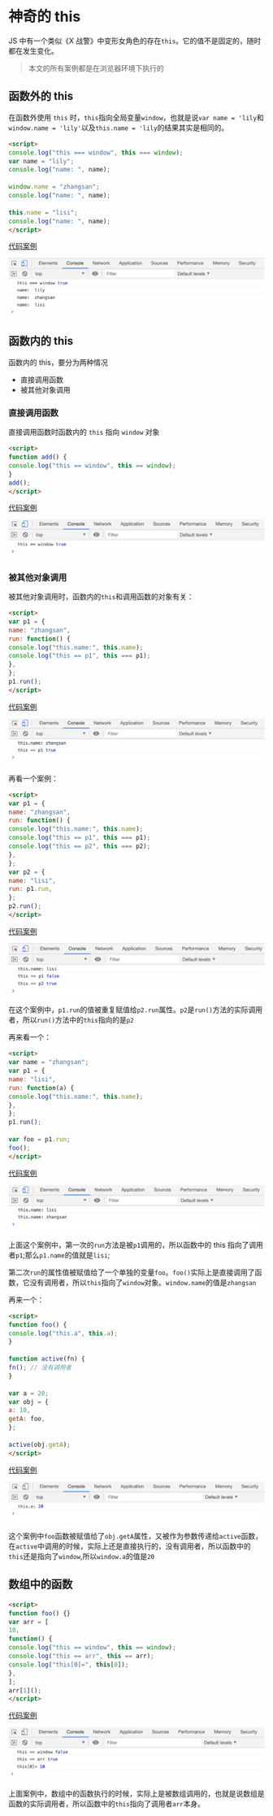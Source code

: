 # 神奇的 this

JS 中有一个类似《X 战警》中变形女角色的存在`this`。它的值不是固定的，随时都在发生变化。

> 本文的所有案例都是在浏览器环境下执行的

## 函数外的 this

在函数外使用 `this` 时，`this`指向全局变量`window`，也就是说`var name = 'lily`和`window.name = 'lily'`以及`this.name = 'lily`的结果其实是相同的。

```html
<script>
console.log("this === window", this === window);
var name = "lily";
console.log("name: ", name);

window.name = "zhangsan";
console.log("name: ", name);

this.name = "lisi";
console.log("name: ", name);
</script>
```

[代码案例](./demo/demo01.html)

![](./images/01.png)

## 函数内的 this

函数内的 this，要分为两种情况

- 直接调用函数
- 被其他对象调用

### 直接调用函数

直接调用函数时函数内的 `this` 指向 `window` 对象

```html
<script>
function add() {
console.log("this == window", this == window);
}
add();
</script>
```

[代码案例](./demo/demo02.html)

![](./images/02.png)

### 被其他对象调用

被其他对象调用时，函数内的`this`和调用函数的对象有关：

```html
<script>
var p1 = {
name: "zhangsan",
run: function() {
console.log("this.name:", this.name);
console.log("this == p1", this === p1);
},
};
p1.run();
</script>
```

[代码案例](./demo/demo03.html)

![](./images/03.png)

再看一个案例：

```html
<script>
var p1 = {
name: "zhangsan",
run: function() {
console.log("this.name:", this.name);
console.log("this == p1", this === p1);
console.log("this == p2", this === p2);
},
};
var p2 = {
name: "lisi",
run: p1.run,
};
p2.run();
</script>
```

[代码案例](./demo/demo04.html)

![](./images/04.png)

在这个案例中，`p1.run`的值被重复赋值给`p2.run`属性。`p2`是`run()`方法的实际调用者，所以`run()`方法中的`this`指向的是`p2`

再来看一个：

```html
<script>
var name = "zhangsan";
var p1 = {
name: "lisi",
run: function(a) {
console.log("this.name:", this.name);
},
};
p1.run();

var foo = p1.run;
foo();
</script>
```

[代码案例](./demo/demo05.html)

![](./images/05.png)

上面这个案例中，第一次的`run`方法是被`p1`调用的，所以函数中的 this 指向了调用者`p1`;那么`p1.name`的值就是`lisi`;

第二次`run`的属性值被赋值给了一个单独的变量`foo`。`foo()`实际上是直接调用了函数，它没有调用者，所以`this`指向了`window`对象。`window.name`的值是`zhangsan`

再来一个：

```html
<script>
function foo() {
console.log("this.a", this.a);
}

function active(fn) {
fn(); // 没有调用者
}

var a = 20;
var obj = {
a: 10,
getA: foo,
};

active(obj.getA);
</script>
```

[代码案例](./demo/demo06.html)

![](./images/06.png)

这个案例中`foo`函数被赋值给了`obj.getA`属性，又被作为参数传递给`active`函数，在`active`中调用的时候，实际上还是直接执行的，没有调用者，所以函数中的`this`还是指向了`window`,所以`window.a`的值是`20`

## 数组中的函数

```html
<script>
function foo() {}
var arr = [
10,
function() {
console.log("this == window", this == window);
console.log("this == arr", this == arr);
console.log("this[0]=", this[0]);
},
];
arr[1]();
</script>
```

[代码案例](./demo/demo07.html)

![](./images/07.png)

上面案例中，数组中的函数执行的时候，实际上是被数组调用的，也就是说数组是函数的实际调用者，所以函数中的`this`指向了调用者`arr`本身。
